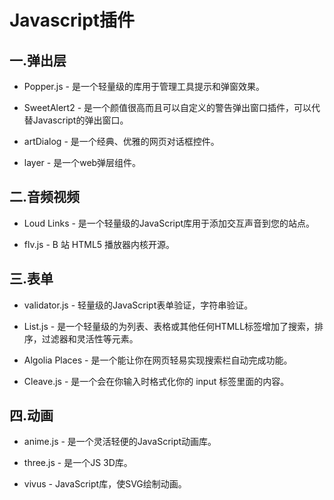 # Javascript插件
## 一.弹出层
- Popper.js - 是一个轻量级的库用于管理工具提示和弹窗效果。
- SweetAlert2 - 是一个颜值很高而且可以自定义的警告弹出窗口插件，可以代替Javascript的弹出窗口。 
- artDialog - 是一个经典、优雅的网页对话框控件。

- layer - 是一个web弹层组件。

## 二.音频视频
- Loud Links - 是一个轻量级的JavaScript库用于添加交互声音到您的站点。

- flv.js - B 站 HTML5 播放器内核开源。

## 三.表单
-    validator.js - 轻量级的JavaScript表单验证，字符串验证。

-    List.js - 是一个轻量级的为列表、表格或其他任何HTMLL标签增加了搜索，排序，过滤器和灵活性等元素。
-    Algolia Places - 是一个能让你在网页轻易实现搜索栏自动完成功能。

-    Cleave.js - 是一个会在你输入时格式化你的 input 标签里面的内容。 

## 四.动画
- anime.js - 是一个灵活轻便的JavaScript动画库。
- three.js - 是一个JS 3D库。

- vivus - JavaScript库，使SVG绘制动画。